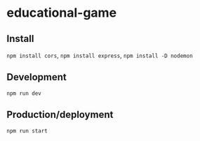 # educational-game

## Install
`npm install cors`, `npm install express`, `npm install -D nodemon`

## Development
`npm run dev`

## Production/deployment
`npm run start`